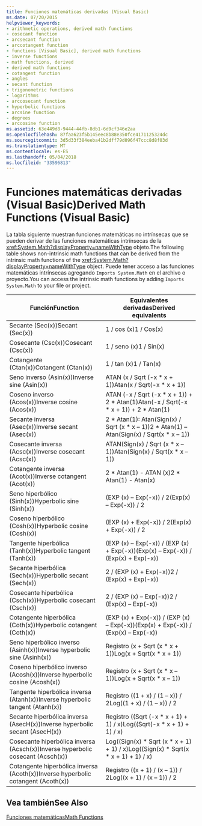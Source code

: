 ```yaml
---
title: Funciones matemáticas derivadas (Visual Basic)
ms.date: 07/20/2015
helpviewer_keywords:
- arithmetic operations, derived math functions
- cosecant function
- arcsecant function
- arccotangent function
- functions [Visual Basic], derived math functions
- inverse functions
- math functions, derived
- derived math functions
- cotangent function
- angles
- secant function
- trigonometric functions
- logarithms
- arccosecant function
- hyperbolic functions
- arcsine function
- degrees
- arccosine function
ms.assetid: 63e449d8-9444-44fb-8db1-6d9cf346e2aa
ms.openlocfilehash: 87faa623f5b145eec8b88e350fce4171125324dc
ms.sourcegitcommit: 3d5d33f384eeba41b2dff79d096f47ccc8d8f03d
ms.translationtype: MT
ms.contentlocale: es-ES
ms.lasthandoff: 05/04/2018
ms.locfileid: "33596813"
---
```

# <a name="derived-math-functions-visual-basic"></a><span data-ttu-id="6ebba-102">Funciones matemáticas derivadas (Visual Basic)</span><span class="sxs-lookup"><span data-stu-id="6ebba-102">Derived Math Functions (Visual Basic)</span></span>
<span data-ttu-id="6ebba-103">La tabla siguiente muestran funciones matemáticas no intrínsecas que se pueden derivar de las funciones matemáticas intrínsecas de la <xref:System.Math?displayProperty=nameWithType> objeto.</span><span class="sxs-lookup"><span data-stu-id="6ebba-103">The following table shows non-intrinsic math functions that can be derived from the intrinsic math functions of the <xref:System.Math?displayProperty=nameWithType> object.</span></span> <span data-ttu-id="6ebba-104">Puede tener acceso a las funciones matemáticas intrínsecas agregando `Imports System.Math` en el archivo o proyecto.</span><span class="sxs-lookup"><span data-stu-id="6ebba-104">You can access the intrinsic math functions by adding `Imports System.Math` to your file or project.</span></span>  
  
|<span data-ttu-id="6ebba-105">Función</span><span class="sxs-lookup"><span data-stu-id="6ebba-105">Function</span></span>|<span data-ttu-id="6ebba-106">Equivalentes derivadas</span><span class="sxs-lookup"><span data-stu-id="6ebba-106">Derived equivalents</span></span>|  
|--------------|-------------------------|  
|<span data-ttu-id="6ebba-107">Secante (Sec(x))</span><span class="sxs-lookup"><span data-stu-id="6ebba-107">Secant (Sec(x))</span></span>|<span data-ttu-id="6ebba-108">1 / cos (x)</span><span class="sxs-lookup"><span data-stu-id="6ebba-108">1 / Cos(x)</span></span>|  
|<span data-ttu-id="6ebba-109">Cosecante (Csc(x))</span><span class="sxs-lookup"><span data-stu-id="6ebba-109">Cosecant (Csc(x))</span></span>|<span data-ttu-id="6ebba-110">1 / seno (x)</span><span class="sxs-lookup"><span data-stu-id="6ebba-110">1 / Sin(x)</span></span>|  
|<span data-ttu-id="6ebba-111">Cotangente (Ctan(x))</span><span class="sxs-lookup"><span data-stu-id="6ebba-111">Cotangent (Ctan(x))</span></span>|<span data-ttu-id="6ebba-112">1 / tan (x)</span><span class="sxs-lookup"><span data-stu-id="6ebba-112">1 / Tan(x)</span></span>|  
|<span data-ttu-id="6ebba-113">Seno inverso (Asin(x))</span><span class="sxs-lookup"><span data-stu-id="6ebba-113">Inverse sine (Asin(x))</span></span>|<span data-ttu-id="6ebba-114">ATAN (x / Sqrt (-x \* x + 1))</span><span class="sxs-lookup"><span data-stu-id="6ebba-114">Atan(x / Sqrt(-x \* x + 1))</span></span>|  
|<span data-ttu-id="6ebba-115">Coseno inverso (Acos(x))</span><span class="sxs-lookup"><span data-stu-id="6ebba-115">Inverse cosine (Acos(x))</span></span>|<span data-ttu-id="6ebba-116">ATAN (-x / Sqrt (-x * x + 1)) + 2 \* Atan(1)</span><span class="sxs-lookup"><span data-stu-id="6ebba-116">Atan(-x / Sqrt(-x * x + 1)) + 2 \* Atan(1)</span></span>|  
|<span data-ttu-id="6ebba-117">Secante inversa (Asec(x))</span><span class="sxs-lookup"><span data-stu-id="6ebba-117">Inverse secant (Asec(x))</span></span>|<span data-ttu-id="6ebba-118">2 * Atan(1): Atan(Sign(x) / Sqrt (x \* x – 1))</span><span class="sxs-lookup"><span data-stu-id="6ebba-118">2 * Atan(1) – Atan(Sign(x) / Sqrt(x \* x – 1))</span></span>|  
|<span data-ttu-id="6ebba-119">Cosecante inversa (Acsc(x))</span><span class="sxs-lookup"><span data-stu-id="6ebba-119">Inverse cosecant (Acsc(x))</span></span>|<span data-ttu-id="6ebba-120">ATAN(Sign(x) / Sqrt (x \* x – 1))</span><span class="sxs-lookup"><span data-stu-id="6ebba-120">Atan(Sign(x) / Sqrt(x \* x – 1))</span></span>|  
|<span data-ttu-id="6ebba-121">Cotangente inversa (Acot(x))</span><span class="sxs-lookup"><span data-stu-id="6ebba-121">Inverse cotangent (Acot(x))</span></span>|<span data-ttu-id="6ebba-122">2 \* Atan(1) - ATAN (x)</span><span class="sxs-lookup"><span data-stu-id="6ebba-122">2 \* Atan(1) - Atan(x)</span></span>|  
|<span data-ttu-id="6ebba-123">Seno hiperbólico (Sinh(x))</span><span class="sxs-lookup"><span data-stu-id="6ebba-123">Hyperbolic sine (Sinh(x))</span></span>|<span data-ttu-id="6ebba-124">(EXP (x) – Exp(-x)) / 2</span><span class="sxs-lookup"><span data-stu-id="6ebba-124">(Exp(x) – Exp(-x)) / 2</span></span>|  
|<span data-ttu-id="6ebba-125">Coseno hiperbólico (Cosh(x))</span><span class="sxs-lookup"><span data-stu-id="6ebba-125">Hyperbolic cosine (Cosh(x))</span></span>|<span data-ttu-id="6ebba-126">(EXP (x) + Exp(-x)) / 2</span><span class="sxs-lookup"><span data-stu-id="6ebba-126">(Exp(x) + Exp(-x)) / 2</span></span>|  
|<span data-ttu-id="6ebba-127">Tangente hiperbólica (Tanh(x))</span><span class="sxs-lookup"><span data-stu-id="6ebba-127">Hyperbolic tangent (Tanh(x))</span></span>|<span data-ttu-id="6ebba-128">(EXP (x) – Exp(-x)) / (EXP (x) + Exp(-x))</span><span class="sxs-lookup"><span data-stu-id="6ebba-128">(Exp(x) – Exp(-x)) / (Exp(x) + Exp(-x))</span></span>|  
|<span data-ttu-id="6ebba-129">Secante hiperbólica (Sech(x))</span><span class="sxs-lookup"><span data-stu-id="6ebba-129">Hyperbolic secant (Sech(x))</span></span>|<span data-ttu-id="6ebba-130">2 / (EXP (x) + Exp(-x))</span><span class="sxs-lookup"><span data-stu-id="6ebba-130">2 / (Exp(x) + Exp(-x))</span></span>|  
|<span data-ttu-id="6ebba-131">Cosecante hiperbólica (Csch(x))</span><span class="sxs-lookup"><span data-stu-id="6ebba-131">Hyperbolic cosecant (Csch(x))</span></span>|<span data-ttu-id="6ebba-132">2 / (EXP (x) – Exp(-x))</span><span class="sxs-lookup"><span data-stu-id="6ebba-132">2 / (Exp(x) – Exp(-x))</span></span>|  
|<span data-ttu-id="6ebba-133">Cotangente hiperbólica (Coth(x))</span><span class="sxs-lookup"><span data-stu-id="6ebba-133">Hyperbolic cotangent (Coth(x))</span></span>|<span data-ttu-id="6ebba-134">(EXP (x) + Exp(-x)) / (EXP (x) – Exp(-x))</span><span class="sxs-lookup"><span data-stu-id="6ebba-134">(Exp(x) + Exp(-x)) / (Exp(x) – Exp(-x))</span></span>|  
|<span data-ttu-id="6ebba-135">Seno hiperbólico inverso (Asinh(x))</span><span class="sxs-lookup"><span data-stu-id="6ebba-135">Inverse hyperbolic sine (Asinh(x))</span></span>|<span data-ttu-id="6ebba-136">Registro (x + Sqrt (x \* x + 1))</span><span class="sxs-lookup"><span data-stu-id="6ebba-136">Log(x + Sqrt(x \* x + 1))</span></span>|  
|<span data-ttu-id="6ebba-137">Coseno hiperbólico inverso (Acosh(x))</span><span class="sxs-lookup"><span data-stu-id="6ebba-137">Inverse hyperbolic cosine (Acosh(x))</span></span>|<span data-ttu-id="6ebba-138">Registro (x + Sqrt (x \* x – 1))</span><span class="sxs-lookup"><span data-stu-id="6ebba-138">Log(x + Sqrt(x \* x – 1))</span></span>|  
|<span data-ttu-id="6ebba-139">Tangente hiperbólica inversa (Atanh(x))</span><span class="sxs-lookup"><span data-stu-id="6ebba-139">Inverse hyperbolic tangent (Atanh(x))</span></span>|<span data-ttu-id="6ebba-140">Registro ((1 + x) / (1 – x)) / 2</span><span class="sxs-lookup"><span data-stu-id="6ebba-140">Log((1 + x) / (1 – x)) / 2</span></span>|  
|<span data-ttu-id="6ebba-141">Secante hiperbólica inversa (AsecH(x))</span><span class="sxs-lookup"><span data-stu-id="6ebba-141">Inverse hyperbolic secant (AsecH(x))</span></span>|<span data-ttu-id="6ebba-142">Registro ((Sqrt (-x \* x + 1) + 1) / x)</span><span class="sxs-lookup"><span data-stu-id="6ebba-142">Log((Sqrt(-x \* x + 1) + 1) / x)</span></span>|  
|<span data-ttu-id="6ebba-143">Cosecante hiperbólica inversa (Acsch(x))</span><span class="sxs-lookup"><span data-stu-id="6ebba-143">Inverse hyperbolic cosecant (Acsch(x))</span></span>|<span data-ttu-id="6ebba-144">Log((Sign(x) * Sqrt (x \* x + 1) + 1) / x)</span><span class="sxs-lookup"><span data-stu-id="6ebba-144">Log((Sign(x) * Sqrt(x \* x + 1) + 1) / x)</span></span>|  
|<span data-ttu-id="6ebba-145">Cotangente hiperbólica inversa (Acoth(x))</span><span class="sxs-lookup"><span data-stu-id="6ebba-145">Inverse hyperbolic cotangent (Acoth(x))</span></span>|<span data-ttu-id="6ebba-146">Registro ((x + 1) / (x – 1)) / 2</span><span class="sxs-lookup"><span data-stu-id="6ebba-146">Log((x + 1) / (x – 1)) / 2</span></span>|  
  
## <a name="see-also"></a><span data-ttu-id="6ebba-147">Vea también</span><span class="sxs-lookup"><span data-stu-id="6ebba-147">See Also</span></span>  
 [<span data-ttu-id="6ebba-148">Funciones matemáticas</span><span class="sxs-lookup"><span data-stu-id="6ebba-148">Math Functions</span></span>](../../../visual-basic/language-reference/functions/math-functions.md)
